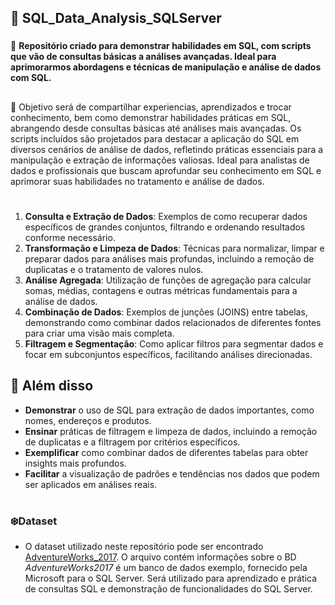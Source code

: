   ## :construction: SQL_Data_Analysis_SQLServer
###
:radio_button: **Repositório criado para demonstrar habilidades em SQL, com scripts que vão de consultas básicas a análises avançadas. Ideal para aprimorarmos abordagens e técnicas de manipulação e análise de dados com SQL.**
##
:construction_worker: Objetivo será de compartilhar experiencias, aprendizados e trocar conhecimento, bem como demonstrar habilidades práticas em SQL, abrangendo desde consultas básicas até análises mais avançadas. Os scripts incluídos são projetados para destacar a aplicação do SQL em diversos cenários de análise de dados, refletindo práticas essenciais para a manipulação e extração de informações valiosas. Ideal para analistas de dados e profissionais que buscam aprofundar seu conhecimento em SQL e aprimorar suas habilidades no tratamento e análise de dados.
#
1. **Consulta e Extração de Dados**: Exemplos de como recuperar dados específicos de grandes conjuntos, filtrando e ordenando resultados conforme necessário.
2. **Transformação e Limpeza de Dados**: Técnicas para normalizar, limpar e preparar dados para análises mais profundas, incluindo a remoção de duplicatas e o tratamento de valores nulos.
3. **Análise Agregada**: Utilização de funções de agregação para calcular somas, médias, contagens e outras métricas fundamentais para a análise de dados.
4. **Combinação de Dados**: Exemplos de junções (JOINS) entre tabelas, demonstrando como combinar dados relacionados de diferentes fontes para criar uma visão mais completa.
5. **Filtragem e Segmentação**: Como aplicar filtros para segmentar dados e focar em subconjuntos específicos, facilitando análises direcionadas.
 ##
## :checkered_flag: Além disso

- **Demonstrar** o uso de SQL para extração de dados importantes, como nomes, endereços e produtos.
- **Ensinar** práticas de filtragem e limpeza de dados, incluindo a remoção de duplicatas e a filtragem por critérios específicos.
- **Exemplificar** como combinar dados de diferentes tabelas para obter insights mais profundos.
- **Facilitar** a visualização de padrões e tendências nos dados que podem ser aplicados em análises reais.
  

            
 #
 ### :snowflake:Dataset
 - O dataset utilizado neste repositório pode ser encontrado [AdventureWorks_2017](https://learn.microsoft.com/pt-br/sql/samples/adventureworks-install-configure?view=sql-server-ver15&tabs=ssms). O arquivo contém informações sobre o BD *AdventureWorks2017* é um banco de dados exemplo, fornecido pela Microsoft para o SQL Server. Será utilizado para aprendizado e prática de consultas SQL e demonstração de funcionalidades do SQL Server.

